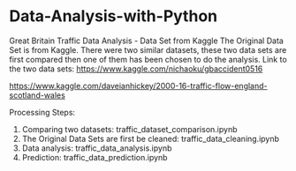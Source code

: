 # Data-Analysis-with-Python
Great Britain Traffic Data Analysis - Data Set from Kaggle
The Original Data Set is from Kaggle. There were two similar datasets, these two data sets are first compared then one of them has been chosen to do the analysis.
Link to the two data sets: 
https://www.kaggle.com/nichaoku/gbaccident0516

https://www.kaggle.com/daveianhickey/2000-16-traffic-flow-england-scotland-wales

Processing Steps:
1. Comparing two datasets: traffic_dataset_comparison.ipynb
2. The Original Data Sets are first be cleaned: traffic_data_cleaning.ipynb
3. Data analysis: traffic_data_analysis.ipynb
4. Prediction: traffic_data_prediction.ipynb
